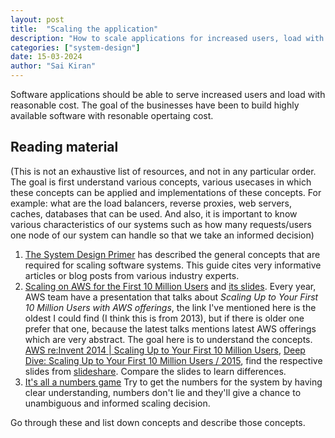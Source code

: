 ```yaml
---
layout: post
title:  "Scaling the application"
description: "How to scale applications for increased users, load with cost effectiveness"
categories: ["system-design"]
date: 15-03-2024
author: "Sai Kiran"
---
```


Software applications should be able to serve increased users and load with reasonable cost. The goal of the businesses have been to build highly available software with resonable opertaing cost. 

## Reading material
(This is not an exhaustive list of resources, and not in any particular order. The goal is first understand various concepts, various usecases in which these concepts can be applied and implementations of these concepts. For example: what are the load balancers, reverse proxies, web servers, caches, databases that can be used. And also, it is important to know various characteristics of our systems such as how many requests/users one node of our system can handle so that we take an informed decision)
1. [The System Design Primer](https://github.com/donnemartin/system-design-primer/blob/master/README.md) has described the general concepts that are required for scaling software systems. This guide cites very informative articles or blog posts from various industry experts.
2. [Scaling on AWS for the First 10 Million Users](https://www.youtube.com/watch?v=LbiPMKDNdvY) and [its slides](https://www.slideshare.net/AmazonWebServices/scaling-on-aws-for-the-first-10-million-users-at-websummit-dublin-41845658?from_search=9). Every year, AWS team have a presentation that talks about _Scaling Up to Your First 10 Million Users with AWS offerings_, the link I've mentioned here is the oldest I could find (I think this is from 2013), but if there is older one prefer that one, because the latest talks mentions latest AWS offerings which are very abstract. The goal here is to understand the concepts. [AWS re:Invent 2014 | Scaling Up to Your First 10 Million Users](https://www.youtube.com/watch?v=ccojvcQq858), [Deep Dive: Scaling Up to Your First 10 Million Users / 2015](https://www.youtube.com/watch?v=KulMgJnMLsw), find the respective slides from [slideshare](https://www.slideshare.net/search?utf8=%E2%9C%93&searchfrom=header&q=+Scaling+on+AWS+for+the+First+10+Million+Users+). Compare the slides to learn differences.
3. [It's all a numbers game](https://www.youtube.com/watch?v=1KRYH75wgy4) Try to get the numbers for the system by having clear understanding, numbers don't lie and they'll give a chance to unambiguous and informed scaling decision.

Go through these and list down concepts and describe those concepts.
